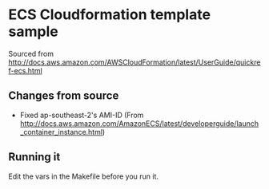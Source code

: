 # ECS Cloudformation template sample

Sourced from http://docs.aws.amazon.com/AWSCloudFormation/latest/UserGuide/quickref-ecs.html

## Changes from source

- Fixed ap-southeast-2's AMI-ID (From http://docs.aws.amazon.com/AmazonECS/latest/developerguide/launch_container_instance.html)

## Running it

Edit the vars in the Makefile before you run it.